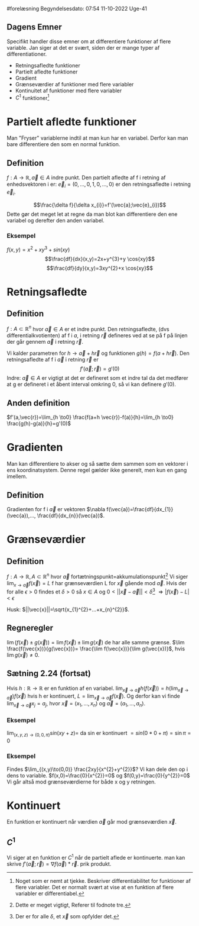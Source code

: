 #forelæsning 
Begyndelsesdato: 07:54   11-10-2022   Uge-41
## Dagens Emner
Specifikt handler disse emner om at differentiere funktioner af flere variable.
Jan siger at det er svært, siden der er mange typer af differentiationer.
- Retningsafledte funktioner 
- Partielt afledte funktioner
- Gradient
- Grænseværdier af funktioner med flere variabler
- Kontinuitet af funktioner med flere variabler
- $C^{1}$ funktioner[^1]
# Partielt afledte funktioner
Man "Fryser" variablerne indtil at man kun har en variabel. Derfor kan man bare differentiere den som en normal funktion.
## Definition
$f:A \rightarrow \mathbb{R}, \vec{a}\in A$ indre punkt. 
Den partielt afledte af f i retning af enhedsvektoren i er: $\vec{e}_{i}=(0,...,0,1,0,...,0)$ 
er den retningsafledte i retning $\vec{e}_{i}$.

$$\frac{\delta f}{\delta x_{i}}=f'(\vec{a};\vec{e}_{i})$$
Dette gør det meget let at regne da man blot kan differentiere den ene variabel og derefter den anden variabel.
### Eksempel
$f(x,y)=x^{2}+xy^{3}+sin(xy)$
$$\frac{df}{dx}(x,y)=2x+y^{3}+y \cos{xy}$$
$$\frac{df}{dy}(x,y)=3xy^{2}+x \cos{xy}$$


# Retningsafledte
## Definition
$f:A \subset \mathbb{R}^{n}$ hvor $\vec{a} \in A$ er et indre punkt.
Den retningsafledte, (dvs differentialkvotienten) af f i $a$, i retning $\vec{r}$ defineres ved at se på f på linjen der går gennem $\vec{a}$ i retning $\vec{r}$. 

Vi kalder parametren for $h\rightarrow \vec{a}+h \vec{r}$ og funktionen $g(h)=f(a+h \vec{r})$.
Den retningsafledte af f i $\vec{a}$ i retning $\vec{r}$ er $$f'(\vec{a};\vec{r})=g'(0)$$
Indre: $\vec{a} \in A$ er vigtigt at det er defineret som et indre tal da det medfører at g er defineret i et åbent interval omkring 0, så vi kan definere $g'(0)$.
## Anden definition
$f'(a,\vec{r})=\lim_{h \to0} \frac{f(a+h \vec{r})-f(a)}{h}=\lim_{h \to0} \frac{g(h)-g(a)}{h}=g'(0)$

# Gradienten
Man kan differentiere to akser og så sætte dem sammen som en vektorer i ens koordinatsystem. Denne regel gælder ikke generelt, men kun en gang imellem.
## Definition
Gradienten for f i $\vec{a}$ er vektoren $\nabla f(\vec{a})=\frac{df}{dx_{1}}(\vec{a}),..., \frac{df}{dx_{n}}(\vec{a})$.

# Grænseværdier
## Definition
$f:A \to \mathbb{R},A \subset \mathbb{R}^{n}$ hvor $\vec{a}$ fortætningspunkt=akkumulationspunkt[^2]
Vi siger $\lim_{x\to \vec{a}}f(\vec{x})=L$ f har grænseværdien L for $\vec{x}$ gående mod $\vec{a}$.
Hvis der for alle $\epsilon>0$ findes et $\delta>0$ så $x \in A$ og $0<||\vec{x}-\vec{a}||<\delta$[^3] $\Rightarrow |f(\vec{x})-L|<\epsilon$

Husk: $||\vec{x}||=\sqrt{x_{1}^{2}+...+x_{n}^{2}}$.
## Regneregler
$\lim(f(\vec{x})\pm g(\vec{x}))=\lim f(\vec{x})\pm \lim g(\vec{x})$ de har alle samme grænse.
$\lim \frac{f(\vec{x})}{g(\vec{x})}= \frac{\lim f(\vec{x})}{\lim g(\vec{x})}$, hvis $\lim g(\vec{x})\neq0$.

## Sætning 2.24 (fortsat)
Hvis $h:\mathbb{R}\to \mathbb{R}$ er en funktion af en variabel.
$\lim_{\vec{x}\to\vec{a}}h(f(\vec{x}))=h(\lim_{\vec{x}\to\vec{a}})f(\vec{x})$ hvis h er kontinuert, $L=\lim_{\vec{x}\to\vec{a}}f(\vec{x})$.
Og derfor kan vi finde $\lim_{\vec{x}\to\vec{a}}x_{j}=a_{j}$, hvor $\vec{x}=(x_{1},...,x_{n})$ og $\vec{a}=(a_{1},...,a_{n})$.

### Eksempel
$\lim_{(x,y,z)\to(0,0,\pi)}sin(xy+z)=$ da sin er kontinuert $=sin(0*0+\pi)=\sin{\pi}=0$

### Eksempel

Findes $\lim_{(x,y)\to(0,0)} \frac{2xy}{x^{2}+y^{2}}$?
Vi kan dele den op i dens to variable.
$f(x,0)=\frac{0}{x^{2}}=0$ og $f(0,y)=\frac{0}{y^{2}}=0$
Vi går altså mod grænseværdierne for både x og y retningen.

# Kontinuert
En funktion er kontinuert når værdien $\vec{a}$ går mod grænseværdien $\vec{x}$.
## $C^{1}$ 
Vi siger at en funktion er $C^{1}$ når de partielt aflede er kontinuerte.
man kan skrive 
$f'(\vec{a};\vec{r})=\nabla f(\vec{a})*\vec{r}$. prik produkt.

[^1]: Noget som er nemt at tjekke. Beskriver differentiabilitet for funktioner af flere variabler. Det er normalt svært at vise at en funktion af flere variabler er differentiabel.
[^2]: Dette er meget vigtigt, Referer til fodnote tre.
[^3]: Der er for alle $\delta$, et $\vec{x}$ som opfylder det.